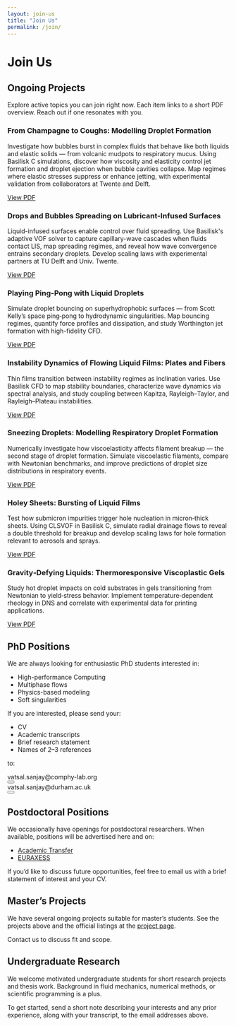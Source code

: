 ```yaml
---
layout: join-us
title: "Join Us"
permalink: /join/
---
```


# Join Us

## Ongoing Projects

Explore active topics you can join right now. Each item links to a short PDF overview. Reach out if one resonates with you.

### From Champagne to Coughs: Modelling Droplet Formation

Investigate how bubbles burst in complex fluids that behave like both liquids and elastic solids — from volcanic mudpots to respiratory mucus. Using Basilisk C simulations, discover how viscosity and elasticity control jet formation and droplet ejection when bubble cavities collapse. Map regimes where elastic stresses suppress or enhance jetting, with experimental validation from collaborators at Twente and Delft.

[View PDF](/assets/pdf-files/BubbleBursting.pdf)

### Drops and Bubbles Spreading on Lubricant-Infused Surfaces

Liquid-infused surfaces enable control over fluid spreading. Use Basilisk's adaptive VOF solver to capture capillary-wave cascades when fluids contact LIS, map spreading regimes, and reveal how wave convergence entrains secondary droplets. Develop scaling laws with experimental partners at TU Delft and Univ. Twente.

[View PDF](/assets/pdf-files/BubbleSpreadingLIS.pdf)

### Playing Ping-Pong with Liquid Droplets

Simulate droplet bouncing on superhydrophobic surfaces — from Scott Kelly’s space ping‑pong to hydrodynamic singularities. Map bouncing regimes, quantify force profiles and dissipation, and study Worthington jet formation with high-fidelity CFD.

[View PDF](/assets/pdf-files/BouncingDrops.pdf)

### Instability Dynamics of Flowing Liquid Films: Plates and Fibers

Thin films transition between instability regimes as inclination varies. Use Basilisk CFD to map stability boundaries, characterize wave dynamics via spectral analysis, and study coupling between Kapitza, Rayleigh–Taylor, and Rayleigh–Plateau instabilities.

[View PDF](/assets/pdf-files/DropsOnFibers.pdf)

### Sneezing Droplets: Modelling Respiratory Droplet Formation

Numerically investigate how viscoelasticity affects filament breakup — the second stage of droplet formation. Simulate viscoelastic filaments, compare with Newtonian benchmarks, and improve predictions of droplet size distributions in respiratory events.

[View PDF](/assets/pdf-files/FilamentRetraction.pdf)

### Holey Sheets: Bursting of Liquid Films

Test how submicron impurities trigger hole nucleation in micron‑thick sheets. Using CLSVOF in Basilisk C, simulate radial drainage flows to reveal a double threshold for breakup and develop scaling laws for hole formation relevant to aerosols and sprays.

[View PDF](/assets/pdf-files/HoleySheets.pdf)

### Gravity‑Defying Liquids: Thermoresponsive Viscoplastic Gels

Study hot droplet impacts on cold substrates in gels transitioning from Newtonian to yield‑stress behavior. Implement temperature‑dependent rheology in DNS and correlate with experimental data for printing applications.

[View PDF](/assets/pdf-files/VP_Numerics.pdf)

## PhD Positions

We are always looking for enthusiastic PhD students interested in:

- High-performance Computing
- Multiphase flows
- Physics-based modeling
- Soft singularities

If you are interested, please send your:

- CV
- Academic transcripts
- Brief research statement
- Names of 2–3 references

to:

<div class="email-container">
  <span class="email-text">vatsal.sanjay@comphy-lab.org</span>
  <div class="email-actions">
    <a class="email-link" href="mailto:vatsal.sanjay@comphy-lab.org" aria-label="Email vatsal.sanjay@comphy-lab.org">
      <i class="fa-regular fa-envelope"></i>
    </a>
    <button class="copy-btn" data-clipboard-text="vatsal.sanjay@comphy-lab.org" onclick="copyEmail(this)" aria-label="Copy email address vatsal.sanjay@comphy-lab.org">
      <i class="fa-regular fa-copy"></i>
    </button>
  </div>
</div>

<div class="email-container">
  <span class="email-text">vatsal.sanjay@durham.ac.uk</span>
  <div class="email-actions">
    <a class="email-link" href="mailto:vatsal.sanjay@durham.ac.uk" aria-label="Email vatsal.sanjay@durham.ac.uk">
      <i class="fa-regular fa-envelope"></i>
    </a>
    <button class="copy-btn" data-clipboard-text="vatsal.sanjay@durham.ac.uk" onclick="copyEmail(this)" aria-label="Copy email address vatsal.sanjay@durham.ac.uk">
      <i class="fa-regular fa-copy"></i>
    </button>
  </div>
</div>

## Postdoctoral Positions

We occasionally have openings for postdoctoral researchers. When available, positions will be advertised here and on:

- [Academic Transfer](https://www.academictransfer.com/)
- [EURAXESS](https://euraxess.ec.europa.eu/)

If you’d like to discuss future opportunities, feel free to email us with a brief statement of interest and your CV.

## Master’s Projects

We have several ongoing projects suitable for master’s students. See the projects above and the official listings at the [project page](https://pof.tnw.utwente.nl/education/studentprojects).

Contact us to discuss fit and scope.

## Undergraduate Research

We welcome motivated undergraduate students for short research projects and thesis work. Background in fluid mechanics, numerical methods, or scientific programming is a plus.

To get started, send a short note describing your interests and any prior experience, along with your transcript, to the email addresses above.
